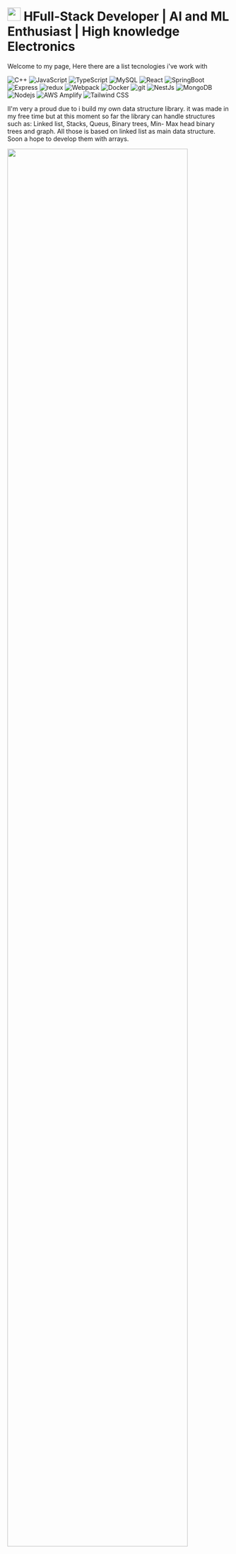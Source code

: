 <h1><img src="https://emojis.slackmojis.com/emojis/images/1531849430/4246/blob-sunglasses.gif?1531849430" width="30"/> HFull-Stack Developer | AI and ML Enthusiast | High knowledge Electronics</h1>

<p>Welcome to my page, Here there are a list tecnologies i've work with</p>

<p>
  <img alt="C++" src="https://img.shields.io/badge/-Cplusplus-00599C?style=flat-square&logo=cplusplus&logoColor=white" />
  <img alt="JavaScript" src="https://img.shields.io/badge/-JavaScript-F7DF1E?style=flat-square&logo=javascript&logoColor=black" />
  <img alt="TypeScript" src="https://img.shields.io/badge/-TypeScript-007ACC?style=flat-square&logo=typescript&logoColor=white" />
  <img alt="MySQL" src="https://img.shields.io/badge/-mysql-4479A1?style=flat-square&logo=mysql&logoColor=white" />
  <img alt="React" src="https://img.shields.io/badge/-React-45b8d8?style=flat-square&logo=react&logoColor=white" />
  <img alt="SpringBoot" src="https://img.shields.io/badge/-Springboot-6DB33F?style=flat-square&logo=react&logoColor=white" />
  <img alt="Express" src="https://img.shields.io/badge/-Express-000000?style=flat-square&logo=react&logoColor=white" />
  <img alt="redux" src="https://img.shields.io/badge/-Redux-764ABC?style=flat-square&logo=redux&logoColor=white" />
  <img alt="Webpack" src="https://img.shields.io/badge/-Webpack-8DD6F9?style=flat-square&logo=webpack&logoColor=white" /> 
  <img alt="Docker" src="https://img.shields.io/badge/-Docker-46a2f1?style=flat-square&logo=docker&logoColor=white" />
  <img alt="git" src="https://img.shields.io/badge/-Git-F05032?style=flat-square&logo=git&logoColor=white" />
  <img alt="NestJs" src="https://img.shields.io/badge/-NestJs-ea2845?style=flat-square&logo=nestjs&logoColor=white" />
  <img alt="MongoDB" src="https://img.shields.io/badge/-MongoDB-13aa52?style=flat-square&logo=mongodb&logoColor=white" />
  <img alt="Nodejs" src="https://img.shields.io/badge/-Nodejs-43853d?style=flat-square&logo=Node.js&logoColor=white" />
  <img alt="AWS Amplify" src="https://img.shields.io/badge/-AWS Amplify-FF9900?style=flat-square&logo=awsamplify&logoColor=white" />
  <img alt="Tailwind CSS" src="https://img.shields.io/badge/-AWS Amplify-06B6D4?style=flat-square&logo=tailwindcss&logoColor=white" />
</p>

<p> II'm very a proud due to i build my own data structure library. it was made in my free time but at this moment so far the library can handle structures such as: Linked list, Stacks, Queus, Binary trees, Min- Max head binary trees and graph. All those is based on linked list as main data structure. Soon a hope to develop them with arrays.   </P>

<a href="https://github.com/EdwinMLara/Estruturas-TypeScript">
    <img src="hassets/ESTRUCTURAS-JUNTAS.png" width="90%" aling="center"/>
</a> 